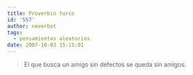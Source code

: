```yaml
---
title: Proverbio turco
id: '557'
author: neverbot
tags:
  - pensamientos aleatorios
date: 2007-10-03 15:15:01
---
```


> El que busca un amigo sin defectos se queda sin amigos.
